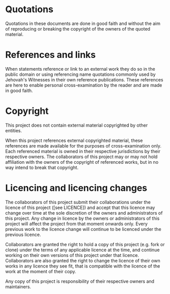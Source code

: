 # Quotations

Quotations in these documents are done in good faith and without the aim
of reproducing or breaking the copyright of the owners of the quoted material.

# References and links

When statements reference or link to an external work they do so in the public
domain or using referencing name quotations commonly used by Jehovah's Witnesses
in their own reference publications. These references are here to enable personal
cross-examination by the reader and are made in good faith.

# Copyright

This project does not contain external material copyrighted by other entities.

When this project references external copyrighted material, these references are 
made available for the purposes of cross-examination only. Each
referenced material is owned in their respective jurisdictions by their respective
owners. The collaborators of this project may or may not hold affiliation with the
owners of the copyright of referenced works, but in no way intend to break that
copyright.

# Licencing and licencing changes

The collaborators of this project submit their collaborations under the licence of this
project ([see LICENCE]) and accept that this licence may change over time at the sole
discretion of the owners and administrators of this project. Any change in licence by
the owners or administrators of this project will affect the project from that moment
onwards only. Every previous work to the licence change will continue to be licenced
under the previous licence.

Collaborators are granted the right to hold a copy of this
project (e.g. fork or clone) under the terms of any applicable licence at the time,
and continue working on their own versions of this project under that licence. Collaborators
are also granted the right to change the licence of their own works in any licence they
see fit, that is compatible with the licence of the work at the moment of their copy.

Any copy of this project is responsibility of their respective owners and maintainers.
